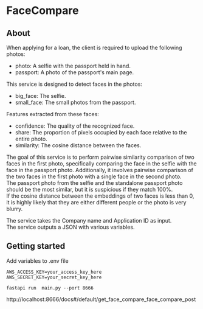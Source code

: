 # FaceCompare

## About

When applying for a loan, the client is required to upload the following photos:  
- photo: A selfie with the passport held in hand.  
- passport: A photo of the passport's main page.  

This service is designed to detect faces in the photos:  
- big_face: The selfie.  
- small_face: The small photos from the passport.  

Features extracted from these faces:  
- confidence: The quality of the recognized face.  
- share: The proportion of pixels occupied by each face relative to the entire photo.  
- similarity: The cosine distance between the faces.  

The goal of this service is to perform pairwise similarity comparison of two faces in the first photo, specifically comparing the face in the selfie with the face in the passport photo. Additionally, it involves pairwise comparison of the two faces in the first photo with a single face in the second photo.  
The passport photo from the selfie and the standalone passport photo should be the most similar, but it is suspicious if they match 100%.  
If the cosine distance between the embeddings of two faces is less than 0, it is highly likely that they are either different people or the photo is very blurry.


The service takes the Company name and Application ID as input.  
The service outputs a JSON with various variables.   


## Getting started

Add variables to .env file  
```
AWS_ACCESS_KEY=your_access_key_here
AWS_SECRET_KEY=your_secret_key_here

fastapi run  main.py --port 8666
```

 http://localhost:8666/docs#/default/get_face_compare_face_compare_post


